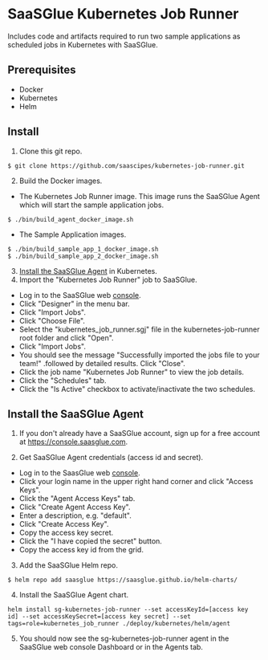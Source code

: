 # SaaSGlue Kubernetes Job Runner
Includes code and artifacts required to run two sample applications as scheduled jobs in Kubernetes with SaaSGlue.
<br />

## Prerequisites
- Docker
- Kubernetes
- Helm

## Install
1. Clone this git repo.
  ```
  $ git clone https://github.com/saascipes/kubernetes-job-runner.git
  ```
2. Build the Docker images.
  - The Kubernetes Job Runner image. This image runs the SaaSGlue Agent which will start the sample application jobs.
  ```
  $ ./bin/build_agent_docker_image.sh
  ```
  - The Sample Application images.
  ```
  $ ./bin/build_sample_app_1_docker_image.sh
  $ ./bin/build_sample_app_2_docker_image.sh
  ```
3. [Install the SaaSGlue Agent](#install-the-saasglue-agent) in Kubernetes.
4. Import the "Kubernetes Job Runner" job to SaaSGlue.
- Log in to the SaaSGlue web [console](https://console.saasglue.com).
- Click "Designer" in the menu bar.
- Click "Import Jobs".
- Click "Choose File".
- Select the "kubernetes_job_runner.sgj" file in the kubernetes-job-runner root folder and click "Open".
- Click "Import Jobs".
- You should see the message "Successfully imported the jobs file to your team!" .followed by detailed results. Click "Close".
- Click the job name "Kubernetes Job Runner" to view the job details.
- Click the "Schedules" tab.
- Click the "Is Active" checkbox to activate/inactivate the two schedules.

## Install the SaaSGlue Agent
1. If you don't already have a SaaSGlue account, sign up for a free account at https://console.saasglue.com.

2. Get SaaSGlue Agent credentials (access id and secret).
- Log in to the SaasGlue web [console](https://console.saasglue.com).
- Click your login name in the upper right hand corner and click "Access Keys".
- Click the "Agent Access Keys" tab.
- Click "Create Agent Access Key".
- Enter a description, e.g. "default".
- Click "Create Access Key".
- Copy the access key secret.
- Click the "I have copied the secret" button.
- Copy the access key id from the grid.
3. Add the SaaSGlue Helm repo.
  ```
  $ helm repo add saasglue https://saasglue.github.io/helm-charts/
  ```
4. Install the SaaSGlue Agent chart.
  ```
  helm install sg-kubernetes-job-runner --set accessKeyId=[access key id] --set accessKeySecret=[access key secret] --set tags=role=kubernetes_job_runner ./deploy/kubernetes/helm/agent
  ```
5. You should now see the sg-kubernetes-job-runner agent in the SaaSGlue web console Dashboard or in the Agents tab.
